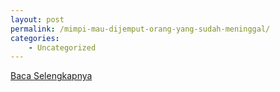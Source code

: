 ```yaml
---
layout: post
permalink: /mimpi-mau-dijemput-orang-yang-sudah-meninggal/
categories:
    - Uncategorized
---
```


[Baca Selengkapnya](/08)